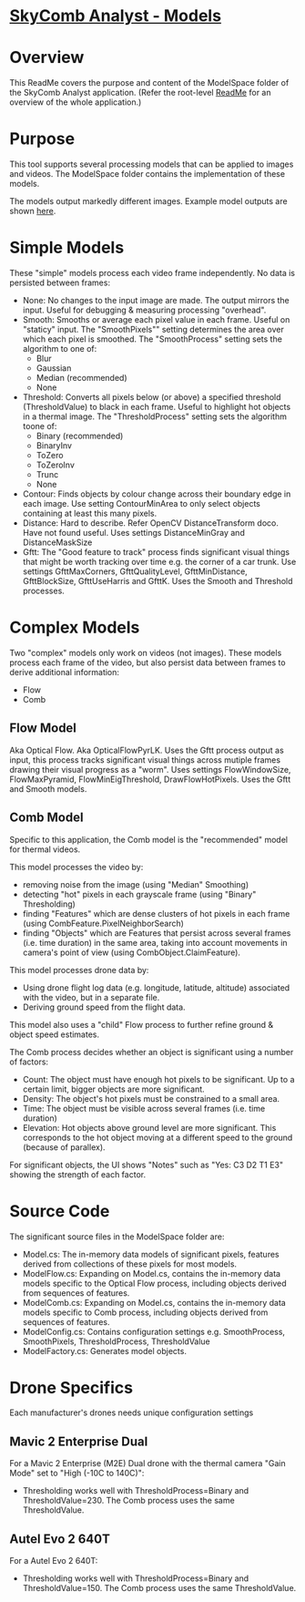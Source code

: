 # [SkyComb Analyst - Models](https://github.com/PhilipQuirke/SkyCombAnalystHelp/) 

# Overview
This ReadMe covers the purpose and content of the ModelSpace folder of the SkyComb Analyst application.
(Refer the root-level [ReadMe](./README.md) for an overview of the whole application.)


# Purpose
This tool supports several processing models that can be applied to images and videos. 
The ModelSpace folder contains the implementation of these models.

The models output markedly different images. 
Example model outputs are shown [here](./Static/ModelExamples.png).


# Simple Models
These "simple" models process each video frame independently. 
No data is persisted between frames:

- None: No changes to the input image are made. The output mirrors the input. Useful for debugging & measuring processing "overhead".
- Smooth: Smooths or average each pixel value in each frame. Useful on "staticy" input. The "SmoothPixels"" setting determines the area over which each pixel is smoothed. The "SmoothProcess" setting sets the algorithm to one of:
	- Blur 
	- Gaussian
	- Median (recommended)
	- None
- Threshold: Converts all pixels below (or above) a specified threshold (ThresholdValue) to black in each frame. Useful to highlight hot objects in a thermal image. The "ThresholdProcess" setting sets the algorithm toone of:
	- Binary (recommended)
	- BinaryInv
	- ToZero 
	- ToZeroInv
	- Trunc
	- None
- Contour: Finds objects by colour change across their boundary edge in each image. Use setting ContourMinArea to only select objects containing at least this many pixels.
- Distance: Hard to describe. Refer OpenCV DistanceTransform doco. Have not found useful. Uses settings DistanceMinGray and DistanceMaskSize 
- Gftt: The "Good feature to track" process finds significant visual things that might be worth tracking over time e.g. the corner of a car trunk. Use settings GfttMaxCorners, GfttQualityLevel, GfttMinDistance, GfttBlockSize, GfttUseHarris and GfttK. Uses the Smooth and Threshold processes.


# Complex Models
Two "complex" models only work on videos (not images). These models process each frame of the video, but also persist data between frames to derive additional information:
- Flow
- Comb 

## Flow Model
Aka Optical Flow. Aka OpticalFlowPyrLK. 
Uses the Gftt process output as input, this process tracks significant visual things across mutiple frames drawing their visual progress as a "worm". 
Uses settings FlowWindowSize, FlowMaxPyramid, FlowMinEigThreshold, DrawFlowHotPixels. Uses the Gftt and Smooth models.

## Comb Model
Specific to this application, the Comb model is the "recommended" model for thermal videos. 

This model processes the video by:
- removing noise from the image (using "Median" Smoothing)
- detecting "hot" pixels in each grayscale frame (using "Binary" Thresholding)
- finding "Features" which are dense clusters of hot pixels in each frame (using CombFeature.PixelNeighborSearch) 
- finding "Objects" which are Features that persist across several frames (i.e. time duration) in the same area, taking into account movements in camera's point of view (using CombObject.ClaimFeature).

This model processes drone data by:
- Using drone flight log data (e.g. longitude, latitude, altitude) associated with the video, but in a separate file.
- Deriving ground speed from the flight data.

This model also uses a "child" Flow process to further refine ground & object speed estimates.

The Comb process decides whether an object is significant using a number of factors:
- Count: The object must have enough hot pixels to be significant. Up to a certain limit, bigger objects are more significant.
- Density: The object's hot pixels must be constrained to a small area.
- Time: The object must be visible across several frames (i.e. time duration) 
- Elevation: Hot objects above ground level are more significant. This corresponds to the hot object moving at a different speed to the ground (because of parallex).

For significant objects, the UI shows "Notes" such as "Yes: C3 D2 T1 E3" showing the strength of each factor.  


# Source Code
The significant source files in the ModelSpace folder are:
- Model.cs: The in-memory data models of significant pixels, features derived from collections of these pixels for most models.
- ModelFlow.cs: Expanding on Model.cs, contains the in-memory data models specific to the Optical Flow process, including objects derived from sequences of features.
- ModelComb.cs: Expanding on Model.cs, contains the in-memory data models specific to Comb process, including objects derived from sequences of features.
- ModelConfig.cs: Contains configuration settings e.g. SmoothProcess, SmoothPixels, ThresholdProcess, ThresholdValue
- ModelFactory.cs: Generates model objects.


# Drone Specifics 
Each manufacturer's drones needs unique configuration settings

## Mavic 2 Enterprise Dual 
For a Mavic 2 Enterprise (M2E) Dual drone with the thermal camera "Gain Mode" set to "High (-10C to 140C)":
- Thresholding works well with ThresholdProcess=Binary and ThresholdValue=230. The Comb process uses the same ThresholdValue.

## Autel Evo 2 640T
For a Autel Evo 2 640T:
- Thresholding works well with ThresholdProcess=Binary and ThresholdValue=150. The Comb process uses the same ThresholdValue.

